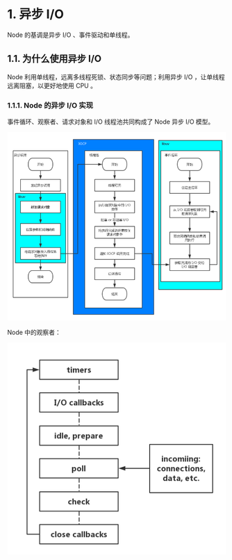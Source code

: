 # 1. 异步 I/O

Node 的基调是异步 I/O 、事件驱动和单线程。

## 1.1. 为什么使用异步 I/O

Node 利用单线程，远离多线程死锁、状态同步等问题；利用异步 I/O ，让单线程远离阻塞，以更好地使用 CPU 。

### 1.1.1. Node 的异步 I/O 实现

事件循环、观察者、请求对象和 I/O 线程池共同构成了 Node 异步 I/O 模型。

![](https://raw.githubusercontent.com/szouc/nodejs_ouc/master/images/CH03/AsyncIO.png)

Node 中的观察者：

![](https://raw.githubusercontent.com/szouc/nodejs_ouc/master/images/CH03/observer.png)